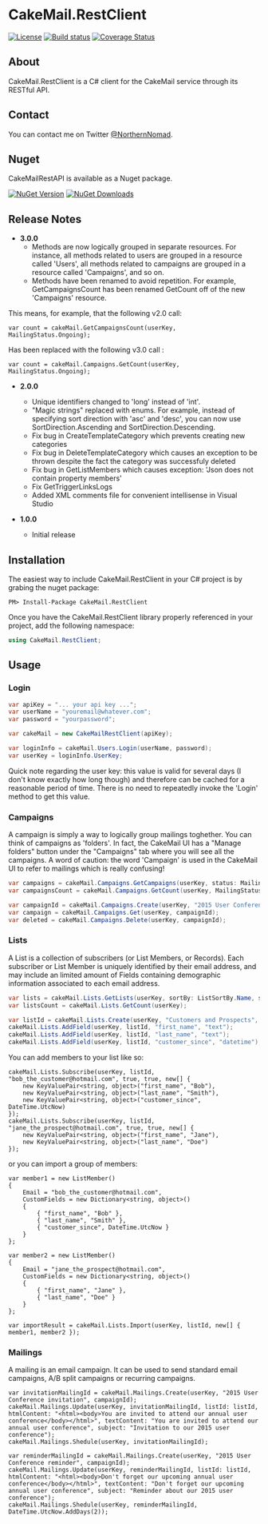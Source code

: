 # CakeMail.RestClient

[![License](https://img.shields.io/badge/license-MIT-blue.svg)](http://jericho.mit-license.org/)
[![Build status](https://ci.appveyor.com/api/projects/status/m8lsx7snrc5jdrdi?svg=true)](https://ci.appveyor.com/project/Jericho/cakemail-restclient)
[![Coverage Status](https://coveralls.io/repos/Jericho/CakeMail.RestClient/badge.svg)](https://coveralls.io/r/Jericho/CakeMail.RestClient)

## About

CakeMail.RestClient is a C# client for the CakeMail service through its RESTful API.

## Contact

You can contact me on Twitter [@NorthernNomad](https://twitter.com/northernnomad).

## Nuget

CakeMailRestAPI is available as a Nuget package.

[![NuGet Version](http://img.shields.io/nuget/v/CakeMail.RestClient.svg)](https://www.nuget.org/packages/CakeMail.RestClient/)
[![NuGet Downloads](http://img.shields.io/nuget/dt/CakeMail.RestClient.svg)](https://www.nuget.org/packages/CakeMail.RestClient/)

## Release Notes

+ **3.0.0**
    - Methods are now logically grouped in separate resources. For instance, all methods related to users are grouped in a resource called 'Users', all methods related to campaigns are grouped in a resource called 'Campaigns', and so on.
    - Methods have been renamed to avoid repetition. For example, GetCampaignsCount has been renamed GetCount off of the new 'Campaigns' resource.

This means, for example, that the following v2.0 call:

```var count = cakeMail.GetCampaignsCount(userKey, MailingStatus.Ongoing);```

Has been replaced with the following v3.0 call :

```var count = cakeMail.Campaigns.GetCount(userKey, MailingStatus.Ongoing);```


+ **2.0.0**
    - Unique identifiers changed to 'long' instead of 'int'.
    - "Magic strings" replaced with enums. For example, instead of specifying sort direction with 'asc' and 'desc', you can now use SortDirection.Ascending and SortDirection.Descending.
    - Fix bug in CreateTemplateCategory which prevents creating new categories
    - Fix bug in DeleteTemplateCategory which causes an exception to be thrown despite the fact the category was successfuly deleted
    - Fix bug in GetListMembers which causes exception: 'Json does not contain property members'
    - Fix GetTriggerLinksLogs
    - Added XML comments file for convenient intellisense in Visual Studio

+ **1.0.0**
    - Initial release

## Installation

The easiest way to include CakeMail.RestClient in your C# project is by grabing the nuget package:

```
PM> Install-Package CakeMail.RestClient
```

Once you have the CakeMail.RestClient library properly referenced in your project, add the following namespace:

```csharp
using CakeMail.RestClient;
```

## Usage

### Login

```csharp
var apiKey = "... your api key ...";
var userName = "youremail@whatever.com";
var password = "yourpassword";

var cakeMail = new CakeMailRestClient(apiKey);

var loginInfo = cakeMail.Users.Login(userName, password);
var userKey = loginInfo.UserKey;
```

Quick note regarding the user key: this value is valid for several days (I don't know exactly how long though) and therefore can be cached for a reasonable period of time. There is no need to repeatedly invoke the 'Login' method to get this value.

### Campaigns

A campaign is simply a way to logically group mailings toghether. You can think of campaigns as 'folders'. In fact, the CakeMail UI has a "Manage folders" button under the "Campaigns" tab where you will see all the campaigns.
A word of caution: the word 'Campaign' is used in the CakeMail UI to refer to mailings which is really confusing!

```csharp
var campaigns = cakeMail.Campaigns.GetCampaigns(userKey, status: MailingStatus.Ongoing, sortBy: MailingSortBy.Name, sortDirection: SortDirection.Ascending, limit: 50, offset: 0);
var campaignsCount = cakeMail.Campaigns.GetCount(userKey, MailingStatus.Ongoing);

var campaignId = cakeMail.Campaigns.Create(userKey, "2015 User Conference");
var campaign = cakeMail.Campaigns.Get(userKey, campaignId);
var deleted = cakeMail.Campaigns.Delete(userKey, campaignId);

```

### Lists

A List is a collection of subscribers (or List Members, or Records). Each subscriber or List Member is uniquely identified by their email address, and may include an limited amount of Fields containing demographic information associated to each email address.

```csharp
var lists = cakeMail.Lists.GetLists(userKey, sortBy: ListSortBy.Name, sortDirection: SortDirection.Descending, limit: 50, offset: 0);
var listsCount = cakeMail.Lists.GetCount(userKey);

var listId = cakeMail.Lists.Create(userKey, "Customers and Prospects", "The XYZ Marketing Group", "marketing@yourcompany.com", true);
cakeMail.Lists.AddField(userKey, listId, "first_name", "text");
cakeMail.Lists.AddField(userKey, listId, "last_name", "text");
cakeMail.Lists.AddField(userKey, listId, "customer_since", "datetime");
```

You can add members to your list like so:
```
cakeMail.Lists.Subscribe(userKey, listId, "bob_the_customer@hotmail.com", true, true, new[] {
    new KeyValuePair<string, object>("first_name", "Bob"), 
    new KeyValuePair<string, object>("last_name", "Smith"), 
    new KeyValuePair<string, object>("customer_since", DateTime.UtcNow) 
});
cakeMail.Lists.Subscribe(userKey, listId, "jane_the_prospect@hotmail.com", true, true, new[] {
    new KeyValuePair<string, object>("first_name", "Jane"), 
    new KeyValuePair<string, object>("last_name", "Doe")
});
```
or you can import a group of members:
```
var member1 = new ListMember()
{
    Email = "bob_the_customer@hotmail.com",
    CustomFields = new Dictionary<string, object>()
    {
        { "first_name", "Bob" },
        { "last_name", "Smith" },
        { "customer_since", DateTime.UtcNow }
    }
};

var member2 = new ListMember()
{
    Email = "jane_the_prospect@hotmail.com",
    CustomFields = new Dictionary<string, object>()
    {
        { "first_name", "Jane" },
        { "last_name", "Doe" }
    }
};

var importResult = cakeMail.Lists.Import(userKey, listId, new[] { member1, member2 });
```

### Mailings

A mailing is an email campaign. It can be used to send standard email campaigns, A/B split campaigns or recurring campaigns.

```
var invitationMailingId = cakeMail.Mailings.Create(userKey, "2015 User Conference invitation", campaignId);
cakeMail.Mailings.Update(userKey, invitationMailingId, listId: listId, htmlContent: "<html><body>You are invited to attend our annual user conference</body></html>", textContent: "You are invited to attend our annual user conference", subject: "Invitation to our 2015 user conference");
cakeMail.Mailings.Shedule(userKey, invitationMailingId);

var reminderMailingId = cakeMail.Mailings.Create(userKey, "2015 User Conference reminder", campaignId);
cakeMail.Mailings.Update(userKey, reminderMailingId, listId: listId, htmlContent: "<html><body>Don't forget our upcoming annual user conference</body></html>", textContent: "Don't forget our upcoming annual user conference", subject: "Reminder about our 2015 user conference");
cakeMail.Mailings.Shedule(userKey, reminderMailingId, DateTime.UtcNow.AddDays(2));
```
